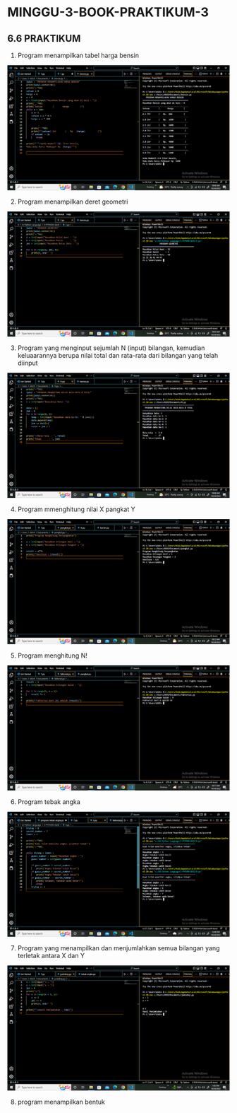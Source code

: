 # MINGGU-3-BOOK-PRAKTIKUM-3

## 6.6 PRAKTIKUM

1. Program menampilkan tabel harga bensin

<img src="https://github.com/rosalarasati/MINGGU-3-BOOK-PRAKTIKUM-3/blob/main/bensin.png">

2. Program menampilkan deret geometri

<img src="https://github.com/rosalarasati/MINGGU-3-BOOK-PRAKTIKUM-3/blob/main/geometri.png">

3. Program yang menginput sejumlah N (input) bilangan, kemudian keluaarannya berupa nilai total dan rata-rata dari bilangan yang telah diinput

<img src="https://github.com/rosalarasati/MINGGU-3-BOOK-PRAKTIKUM-3/blob/main/N.png">

4. Program mmenghitung nilai X pangkat Y

<img src="https://github.com/rosalarasati/MINGGU-3-BOOK-PRAKTIKUM-3/blob/main/pangkat.png">

5. Program menghitung N!

<img src="https://github.com/rosalarasati/MINGGU-3-BOOK-PRAKTIKUM-3/blob/main/faktorial.png">

6. Program tebak angka

<img src="https://github.com/rosalarasati/MINGGU-3-BOOK-PRAKTIKUM-3/blob/main/tebakangka.png">

7. Program yang menampilkan dan menjumlahkan semua bilangan yang terletak antara X dan Y

<img src="https://github.com/rosalarasati/MINGGU-3-BOOK-PRAKTIKUM-3/blob/main/jumlahxy.png">

8. program menampilkan bentuk
